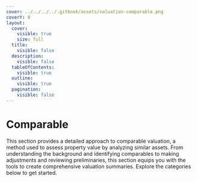 ```yaml
---
cover: ../../../../.gitbook/assets/valuation-comparable.png
coverY: 0
layout:
  cover:
    visible: true
    size: full
  title:
    visible: false
  description:
    visible: false
  tableOfContents:
    visible: true
  outline:
    visible: true
  pagination:
    visible: false
---
```


# Comparable

This section provides a detailed approach to comparable valuation, a method used to assess property value by analyzing similar assets. From understanding the background and identifying comparables to making adjustments and reviewing preliminaries, this section equips you with the tools to create comprehensive valuation summaries. Explore the categories below to get started.
